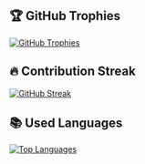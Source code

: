 ## 🏆 GitHub Trophies

[![GitHub Trophies](https://github-profile-trophy.vercel.app/?username=NikitaZotov&theme=radical)](https://github.com/ryo-ma/github-profile-trophy)

## 🔥 Contribution Streak

[![GitHub Streak](https://github-readme-streak-stats.herokuapp.com/?user=NikitaZotov&theme=dark)](https://git.io/streak-stats)

## 📚 Used Languages

[![Top Languages](https://github-readme-stats.vercel.app/api/top-langs/?username=NikitaZotov&layout=compact&theme=dracula)](https://github.com/anuraghazra/github-readme-stats)
